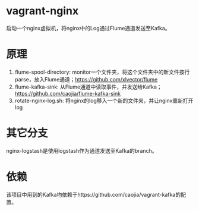vagrant-nginx
=============
启动一个nginx虚拟机，将nginx中的Log通过Flume通道发送至Kafka。

原理
=============
1. flume-spool-directory: monitor一个文件夹，将这个文件夹中的新文件按行parse，放入Flume通道；https://github.com/xlvector/flume
2. flume-kafka-sink: 从Flume通道中读取事件，并发送给Kafka；https://github.com/caojia/flume-kafka-sink
3. rotate-nginx-log.sh: 将nginx的log移入一个新的文件夹，并让nginx重新打开log

其它分支
=============
nginx-logstash是使用logstash作为通道发送至Kafka的branch。

依赖
=============
该项目中用到的Kafka均依赖于https://github.com/caojia/vagrant-kafka的配置。
